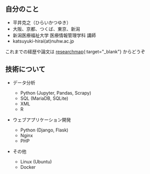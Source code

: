 ## 自分のこと

- 平井克之（ひらいかつゆき）
- 大阪、京都、つくば、東京、新潟
- 新潟医療福祉大学 医療情報管理学科 講師
- katsuyuki-hirai(at)nuhw.ac.jp

これまでの経歴や論文は [researchmap](https://researchmap.jp/hiraikatsuyuki){:target="_blank"} からどうぞ

## 技術について

- データ分析
  * Python (Jupyter, Pandas, Scrapy)
  * SQL (MariaDB, SQLite)
  * XML
  * R

- ウェブアプリケーション開発
  * Python (Django, Flask)
  * Nginx
  * PHP 

- その他
  * Linux (Ubuntu)
  * Docker

